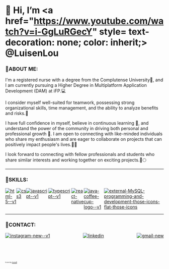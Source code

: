 # 👋 Hi, I’m <a href="https://www.youtube.com/watch?v=i-GgLuRGecY" style= text-decoration: none; color: inherit;> @LuisenLou </a> 

### 🎲ABOUT ME:


I'm a registered nurse with a degree from the Complutense University💊, and I am currently pursuing a Higher Degree in Multiplatform Application Development (DAM) at iFP.💻

I consider myself well-suited for teamwork, possessing strong organizational skills, time management, and the ability to analyze benefits and risks.👷

I have full confidence in myself, believe in continuous learning 👀, and understand the power of the community in driving both personal and professional growth 🌱. 
I am open to connecting with like-minded individuals who share my enthusiasm and are eager to collaborate on projects that can positively impact people's lives.🎢👥

I look forward to connecting with fellow professionals and students who share similar interests and working together on exciting projects.🚀🌕


---

### 👾SKILLS:


<div style="display:flex; justify-content: space-between;">
<a href="https://developer.mozilla.org/es/docs/Learn/Getting_started_with_the_web/HTML_basics">
  <img src="https://img.icons8.com/color/100/html-5--v1.png" alt="html-5--v1"/>
</a>
<a href="https://developer.mozilla.org/es/docs/Web/CSS">
  <img src="https://img.icons8.com/color/100/css3.png" alt="css3"/> 
</a>
<a href="https://developer.mozilla.org/es/docs/Web/JavaScript">
  <img src="https://img.icons8.com/color/100/javascript--v1.png" alt="javascript--v1"/>
</a>
<a href="https://www.typescriptlang.org/">
  <img src="https://img.icons8.com/fluency/100/typescript--v1.png" alt="typescript--v1"/>
</a>
<a href="https://reactnative.dev/">
  <img src="https://img.icons8.com/color/100/react-native.png" alt="react-native"/>
</a>
<a href="https://www.java.com/es/">
  <img src="https://img.icons8.com/color/100/java-coffee-cup-logo--v1.png" alt="java-coffee-cup-logo--v1"/>
</a>
<a href="https://www.mysql.com/">
  <img src="https://img.icons8.com/external-those-icons-flat-those-icons/100/external-MySQL-programming-and-development-those-icons-flat-those-icons.png" alt="external-MySQL-programming-and-development-those-icons-flat-those-icons"/>
</a>
</div>
                

---

### 📧CONTACT:


<div style="display:flex; justify-content: space-between;">
<a href="https://www.instagram.com/luisen97/">
  <img src="https://img.icons8.com/color/100/instagram-new--v1.png" alt="instagram-new--v1"/>
</a>
<a href="https://www.linkedin.com/in/luis-enrique-zegarra-pretell-752bba191/">
  <img src="https://img.icons8.com/color/100/linkedin.png" alt="linkedin"/>
</a>
<a href="https://mail.google.com/">
  <img src="https://img.icons8.com/fluency/100/gmail-new.png" alt="gmail-new"/> 
</a>
</div>
<br>
<br>
<br>
<br>
<p style="font-size: 5px;"> Icons by <a href="https://iconos8.es/">
  Icons8
</a></p>
<!---
LuisenLou/LuisenLou is a ✨ special ✨ repository because its `README.md` (this file) appears on your GitHub profile.
You can click the Preview link to take a look at your changes.
--->
